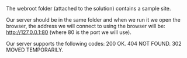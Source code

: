 The webroot folder (attached to the solution) contains a sample site.

Our server should be in the same folder and when we run it we open the browser, the address we will connect to using the browser will be: http://127.0.0.1:80 (where 80 is the port we will use).

Our server supports the following codes:
200 OK.
404 NOT FOUND.
302 MOVED TEMPORARILY.
